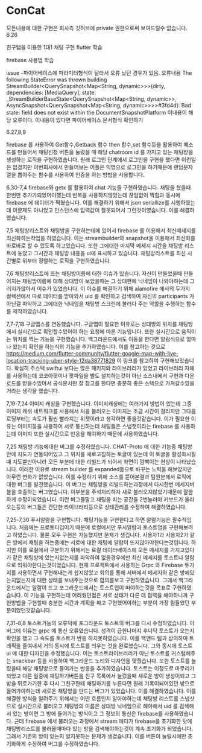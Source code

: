 # ConCat
모든내용에 대한 구현은 회사측 깃허브에 private 권한으로써 보여드릴수 없습니다. 
6.26 

친구탭을 이용한 1대1 채팅 구현 
flutter 학습

firebase 사용법 학습

issue 
-파이어베이스에 파라미터형식이 달라서 오류 났던 경우가 있음. 
오류내용 The following StateError was thrown building StreamBuilder<QuerySnapshot<Map<String,
dynamic>>>(dirty, dependencies: [MediaQuery], state:
_StreamBuilderBaseState<QuerySnapshot<Map<String, dynamic>>, AsyncSnapshot<QuerySnapshot<Map<String,
dynamic>>>>#3fd4d):
Bad state: field does not exist within the DocumentSnapshotPlatform
이내용이 해당 오류이다. 이내용이 있다면 파이어베이스 문서형식 확인하기 

6.27,8,9

firebase 를 사용하여 Get함수,Getback 함수 then 함수,set 함수등을 활용하여 메소드를 만들어서 채팅신청 버튼을 눌렀을 때 해당 
chatroom id 를 가지고 있는 채팅방을 생성하는 로직을 구현하였습니다.
원래 로그인 단계에서 로그인을 구현을 했다면 이런일은 없겠지만 이번회사에서 만들어보는 어플은 익명으로 로그인을 하기때문에 랜덤문자열을 뽑아주는
함수를 사용하여 인증을 하는 방법을 사용합니다.


6,30-7,4 
firebase와 getx 를 활용하여 chat 기능을 구현하였습니다. 
채팅을 쳤을때 한번만 추가가되었어야했는데 반복을 사용하지않았는데 끊임없이 찍힘과 동시에 firebase 에 데이터가 찍혔습니다.
이를 해결하기 위해서 json seriallize를 시행하였는데 이문제도 아니었고 인스턴스에 입력값이 잘못되어서 그런것이였습니다. 
이를 해결하였습니다.

7,5
채팅방리스트와 채팅방을 구현하는데에 있어서 firebase 를 이용해서 최신메세지를 최신화하는작업을 하였습니다.
이는 streambuilder와 snapshot을 이용해서 최신화를 바로바로 할 수 있도록 하고있습니다.
또한 그에대한 마지막 메세지 시간을 채팅방 리스트에 놓았고 그시간과 채팅방 내용을 ui에 표시하고 있습니다.
채팅방리스트를 최신 시간별로 위부터 정렬하는 로직을 구현하였습니다.


7,6
채팅방리스트에 뜨는 채팅방이름에 대한 이슈가 있습니다. 
자신이 만들었을때 만들어지는 채팅방이름에 대해 상대방이 보았을때는 그 상대편에 닉네임이 나와야하는데 
그러지가않아서 이슈가 있었습니다.
이 이슈를 해결하기 위해 alamofire 에서의 두가지 컬렉션에서 따로 데이터를 받아와서 uid 를 확인하고 검색하여
자신의 participants 가 아닌걸 파악하고 그에대한 닉네임을 채팅방 스크린에 불러다 주는 역할을 수행하는 함수를 
제작하였습니다.

7,7-7,18
구글맵스를 연동했습니다. 구글맵이 필요한 이유로는 상대방의 위치를 채팅방에서 실시간으로 확인할수있어야 하는 요청에 따른 기능입니다.
또한 실시간으로 움직이는 위치를 찍는 기능을 구현했습니다. 백그라운드에서도 이동을 한다면 알람식으로 얼마나 왔는지 확인을 하는식의 기능을 추가하였습니다.
이를 참고하는 것으로 
https://medium.com/flutter-community/flutter-google-map-with-live-location-tracking-uber-style-12da38771829
이 링크를 참고하여 구현해보았습니다. 확실히 주스택 swiftui 보다는 많은 패키지와 라이브러리가 있었고 라이브러리 자체를 사용하는데 코코아팟이나 팟파일을 별도
설치하는것이 아닌 소스내에서 구현과 다운로드를 받을수있어서 공식문서만 잘 참고를 한다면 충분히 좋은 스택으로 가져갈수있을 거라는 생각을 했습니다.

7,19-7,24
이미지 캐싱을 구현했습니다. 이미지캐싱에는 여러가지 방법이 있는데 그중 이미지 캐쉬 네트워크를 사용해서 처음 불러오는 이미지는 조금 시간이 걸리지만 그다음 로딩부터는
속도가 훨씬 빨라지는 위젯이라고 생각하면 좋을것같습니다. 이가 필요한 이유는 이미지등을 사용하여 서로 통신하는데 채팅들은 스냅챗이라는 firebase 를 사용하는데 
이미지 또한 실시간으로 반응을 해야하기 때문에 사용하였습니다. 

7,25
채팅방 기능에대한 버그를 수정하였습니다. CHAT-Proto 에 대한 기능중 채팅방안에 지도가 연동되어있고 그 위치를 새로고침하는 토글이 있는데 이 토글을 활성화시킬때 
지도뿐만아니라 모든 부분에 대한 리빌드가 되어서 화면이 깜빡이는 현상이 나타났습니다. 이러한 이유로 stream builder 를 expanded등으로 바꾸는 노력을 해보았지만
아무런 변화가 없었습니다. 이를 수정하기 위해 소스를 뜯어본결과 팀원분께서 로직에 대한 버그를 발견했습니다. 이 버그는 채팅방을 리빌드하는과정에서 다시한번 메세지버블을
호출하는 버그였습니다. 이부분을 주석처리하자 새로 불러오지않았기때문에 깔끔하게 수정이되었습니다. 이런 버그들말고 채팅을 치는 공간을 2번눌러야 키보드가 올라오는등의 
버그들은 간단한 라이브러리등으로 상태관리를 수정하여 해결하였습니다.

7,25-7,30
푸시알람을 구현합니다. 채팅기능을 구현한다고 하면 알람기능은 필수적입니다. 처음에는 프로토타입이기 때문에 로컬에서만 푸시알람과 토스트업을 구현해보려고 하였습니다. 
물론 모두 구현은 가능했지만 문제가 생깁니다. 사용자1과 사용자2가 같은 방에서 채팅을 하는중에는 서로에 대한 채팅에 알람이 뜨지않아야한다는것입니다. 하지만 이를 로컬에서
구분하기 위해서는 로컬 데이터베이스에 모든 메세지를 가지고있다가 같은 채팅방에 있는지없는지를 파악하여 없을경우에만 최신 메세지를 토스트나 알람으로 띄워야한다는것이었습니다. 
현재 프로젝트에서 사용하는 Grpc 와 Firebase 두가지를 사용하면서 구현해내는게 쉽지않았고 회의를 통해 서버에서 메세지와 같은 방에있는지없는지에 대한 상태를 보내주는것으로 
합의를보고 구현하였습니다. 그래서 백그라운드에서는 알람이 뜨고 포그라운드에서는 토스트업이 떠야하는것을 목표로 구현하였습니다. 이 기능을 구현하는데 어려웠던점은 서로 상태가 다른
데 협력을 해야하니까 구현방법을 구현할때 충분한 시간과 계획을 짜고 구현했어야하는 부분이 가장 힘들었던 부분이었던것같습니다.

7,31-8,8
토스트기능의 오류덕에 포그라운드 토스트의 버그를 다시 수정하였습니다. 이 버그에 이유는 grpc 에 통신 오류였습니다. 성격이 급한나머지 후다닥 토스트가 오는지 확인을 했고 그 속도를 
토스트가 반응 하지못하였습니다. 이를 백앤드 팀과 상의하여 트래픽을 줄여내서 거의 동시에 토스트를 띄우는 것을 완료했습니다. 그와 동시에 토스트 ui 에 대한 디자인을 수정했습니다. 
이는 토스트라이브러리가 아닌 토스트를 커스텀해주는 snackbar 등을 사용하여 백그라운드 노티와 디자인을 맞췄습니다. 또한 토스트를 눌렀을때 해당 채팅방으로 들어가는 반응을 추가하였습니다.
토스트는 이정도로 마무리가 되었고 다른 일중에 채팅하기버튼을 친구 목록에서 눌렀을때 새로운 방이 생성이되고 그방을 뒤로가기한 후 다시 그친구한테 채팅하기를 누른다면 원래 기록이되어있던 방으로
들어가야하는데 새로운 채팅방을 만드는 버그가 있었습니다. 이를 해결하였습니다. 이를 해결한 방식을 알려주기 위해서는 어떤 흐름인지 알아야하는데 채팅방 리스트를 스냅샷으로 실시간으로 불러오고
채팅방의 이름은 상대방 닉네임으로 해야해서 uid 를 검색해서 있는 방이면 그 방에 들어가는 방식이고 그 정보의 통신은 firebase를 사용하였습니다. 근데 firebase 에서 불러오는 과정에서 stream 에다가
firebase를 초기화한 탓에 채팅방리스트를 불러올때마다 있는 방을 검색해야하는것이 계속 초기화가 되었습니다. 그래서 기존의 방이 있는지 알지못하는 문제가 생겼습니다. 이를 버튼이 눌릴시에만 초기화하게 수정하여 
버그를 수정하였습니다.
